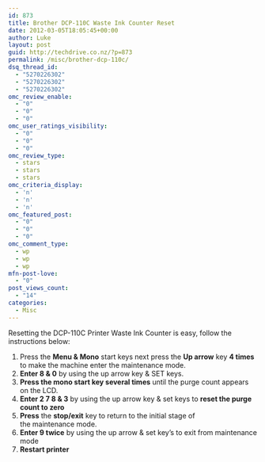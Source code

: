 ```yaml
---
id: 873
title: Brother DCP-110C Waste Ink Counter Reset
date: 2012-03-05T18:05:45+00:00
author: Luke
layout: post
guid: http://techdrive.co.nz/?p=873
permalink: /misc/brother-dcp-110c/
dsq_thread_id:
  - "5270226302"
  - "5270226302"
  - "5270226302"
omc_review_enable:
  - "0"
  - "0"
  - "0"
omc_user_ratings_visibility:
  - "0"
  - "0"
  - "0"
omc_review_type:
  - stars
  - stars
  - stars
omc_criteria_display:
  - 'n'
  - 'n'
  - 'n'
omc_featured_post:
  - "0"
  - "0"
  - "0"
omc_comment_type:
  - wp
  - wp
  - wp
mfn-post-love:
  - "0"
post_views_count:
  - "14"
categories:
  - Misc
---
```

Resetting the DCP-110C Printer Waste Ink Counter is easy, follow the instructions below:

  1. Press the **Menu & Mono** start keys next press the **Up arrow** key **4 times** to make the machine enter the maintenance mode.
  2. **Enter 8 & 0** by using the up arrow key & SET keys.
  3. **Press the mono start key several times** until the purge count appears on the LCD.
  4. **Enter 2 7 8 & 3** by using the up arrow key & set keys to **reset the purge count to zero**
  5. **Press** the **stop/exit** key to return to the initial stage of the maintenance mode.
  6. **Enter 9 twice** by using the up arrow & set key&#8217;s to exit from maintenance mode
  7. **Restart printer**